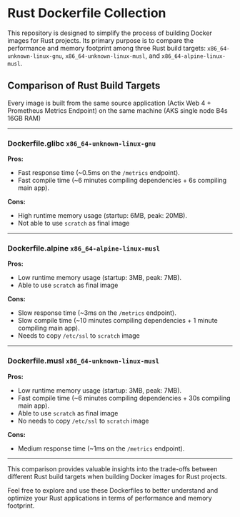 # Rust Dockerfile Collection

This repository is designed to simplify the process of building Docker images for Rust projects. Its primary purpose is to compare the performance and memory footprint among three Rust build targets: `x86_64-unknown-linux-gnu`, `x86_64-unknown-linux-musl`, and `x86_64-alpine-linux-musl`.

## Comparison of Rust Build Targets
Every image is built from the same source application (Actix Web 4 + Prometheus Metrics Endpoint) on the same machine (AKS single node B4s 16GB RAM)

---
### Dockerfile.glibc `x86_64-unknown-linux-gnu`

**Pros:**
- Fast response time (~0.5ms on the `/metrics` endpoint).
- Fast compile time (~6 minutes compiling dependencies + 6s compiling main app).

**Cons:**
- High runtime memory usage (startup: 6MB, peak: 20MB).
- Not able to use `scratch` as final image
  
---
### Dockerfile.alpine `x86_64-alpine-linux-musl`

**Pros:**
- Low runtime memory usage (startup: 3MB, peak: 7MB).
- Able to use `scratch` as final image

**Cons:**
- Slow response time (~3ms on the `/metrics` endpoint).
- Slow compile time (~10 minutes compiling dependencies + 1 minute compiling main app).
- Needs to copy `/etc/ssl` to `scratch` image

---
### Dockerfile.musl `x86_64-unknown-linux-musl`

**Pros:**
- Low runtime memory usage (startup: 3MB, peak: 7MB).
- Fast compile time (~6 minutes compiling dependencies + 30s compiling main app).
- Able to use `scratch` as final image
- No needs to copy `/etc/ssl` to `scratch` image
  
**Cons:**
- Medium response time (~1ms on the `/metrics` endpoint).

---
This comparison provides valuable insights into the trade-offs between different Rust build targets when building Docker images for Rust projects.

Feel free to explore and use these Dockerfiles to better understand and optimize your Rust applications in terms of performance and memory footprint.
